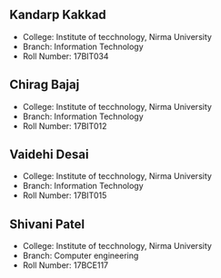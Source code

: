 ## Kandarp Kakkad ##

- College: Institute of tecchnology, Nirma University
- Branch: Information Technology
- Roll Number: 17BIT034

## Chirag Bajaj ##

- College: Institute of tecchnology, Nirma University
- Branch: Information Technology
- Roll Number: 17BIT012

## Vaidehi Desai ##

- College: Institute of tecchnology, Nirma University
- Branch: Information Technology
- Roll Number: 17BIT015

## Shivani Patel ##

- College: Institute of tecchnology, Nirma University
- Branch: Computer engineering
- Roll Number: 17BCE117
